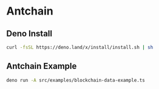 # Antchain

## Deno Install

```bash
curl -fsSL https://deno.land/x/install/install.sh | sh
```

## Antchain Example

```bash
deno run -A src/examples/blockchain-data-example.ts
```

